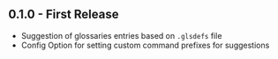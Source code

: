## 0.1.0 - First Release
* Suggestion of glossaries entries based on `.glsdefs` file
* Config Option for setting custom command prefixes for suggestions
